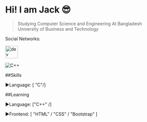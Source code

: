 # Hi! I am Jack :sunglasses:
>Studying Computer Science and Engineering At Bangladesh University of Business and Technology


Social Networks:

[<img src='https://cdn.jsdelivr.net/npm/simple-icons@3.0.1/icons/dev-dot-to.svg' alt='dev' height='40'>](https://dev.to/https://dev.to/jps27cse?fbclid=IwAR3wAzTreOvOka2CAGm3puMM-0b39UEphuophAUg3MfYqpjHOhxj-SkLyV4)  

![C++](https://media.geeksforgeeks.org/wp-content/cdn-uploads/titleShadow-1024x341.png)


##Skills

  :arrow_forward:Language:  [ "C"/]


##Learning 

  :arrow_forward:Language:  ["C++" /]
  
  :arrow_forward:Frontend:  [ "HTML" / "CSS" / "Bootstrap" ]


